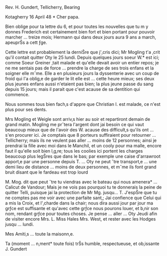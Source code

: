 Rev. H. Gundert, Tellicherry, Bearing

 Kotagherry 16 April 48
 <Sunday>*
Cher papa.

Bien oblige pour ta lettre du 6, et pour toutes les nouvelles que tu m y donnes Frederich est certainement bien fort et bien portant pour pouvoir marcher … treize mois; Hermann qui dans deux jours aura 9 ans a march‚ apeuprŠs a cett ƒge.

Cette lettre est probablement la derniŠre que j'‚cris dici; Mr Mogling t'a ‚crit qu'il contait quitter Oty le 25 lundi. Depuis quelques jours soeur W.<eigle>* est ici; comme Soeur Greiner ‚tait malade et qu'elle devait avoir un entier repos; je ne me sentais pas de force … prendre la charge de ses trois enfans et la soigner elle mˆme. Elle a en plusieurs jours la dyssenterie avec un coup de froid qui l'a oblig‚e de garder le lit elle est … cette heure mieux; ses deux plus jeunes enfans aussi n'etaient pas bien; la plus jeune passe du sang depuis 15 jours; mais il parait que c'est acause de sa dentition qui commence.

Nous sommes tous bien fach‚s d'appre que Christian I. est malade, ce n'est plus pour ses dents.

Mrs Mogling et Weigle sont arriv‚s hier au soir et repartiront demain de grand matin. Mogling me prˆtera l'argent dont jai besoin ce qui vaut beaucoup mieux que de l'avoir des W. acause des difficult‚s qu'ils ont … s'en procurer ici. Je comptais que 8 porteurs suffiraient pour retourner … Tellicherry; mais ils ne veulent pas aller … moins de 12 personnes; ainsi je prendrai la fille avec moi dans le Manchil, et un cooly pour ma malle, encore faut il qu'elle soit bien l‚g‚re; tous les coolies ici portent les charges beaucoup plus legŠres que dans le bas; par exemple une caise d'arrawroot apport‚e par une personne depuis T. … Oty ne peut ˆtre transport‚e … une demi lieu de distance … moins de deux personnes, et mˆme ils font grand bruit disant que le fardeau est trop lourd

M. Mog. dit que peut ˆtre tu viendras avec le bateau qui nous amenera* … Calicut de Vandour; Mais je ne vois pas pourquoi tu te donnerais la peine de quitter Telli, puisque jai la protection de Mr Mg. jusqu… T. 
J'espŠre que tu ne comptes pas me voir avec une parfaite sant‚; Jai confience que Celui qui a mis la Croix, et l'‚charde dans la chair; nous dira aussi jour par jour ma grƒce est suffisante et qu'avec cette grƒce nous pourons louer, et b‚nir son nom, rendant grƒce pour toutes choses. 
Je pense … aller … Oty Jeudi afin de visiter encore Mrs. L. Miss Hales Mrs. West, et rester avec les Hodges jusqu … lundi.

Mes Amiti‚s … toute la maisonn‚e.

Ta (moment … n‚ment* toute fois) trŠs humble, respectueuse, et ob‚issante  J. Gundert

